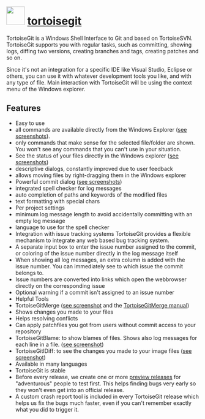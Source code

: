 # <img src="https://cdn.jsdelivr.net/gh/chocolatey/chocolatey-coreteampackages@25a40985eb12778b130d754058887895f8b1bc40/icons/tortoisegit.png" width="48" height="48"/> [tortoisegit](https://chocolatey.org/packages/tortoisegit)


TortoiseGit is a Windows Shell Interface to Git and based on TortoiseSVN.
TortoiseGit supports you with regular tasks, such as committing, showing logs, diffing two versions, creating branches and tags, creating patches and so on.

Since it's not an integration for a specific IDE like Visual Studio, Eclipse or others, you can use it with whatever development tools you like, and with any type of file.
Main interaction with TortoiseGit will be using the context menu of the Windows explorer.

## Features

* Easy to use
* all commands are available directly from the Windows Explorer ([see screenshots](https://tortoisegit.org/about/screenshots/#Explorer_integration)).
* only commands that make sense for the selected file/folder are shown. You won't see any commands that you can't use in your situation.
* See the status of your files directly in the Windows explorer ([see screenshots](https://tortoisegit.org/about/screenshots/#Overlay_icons_in_explorer))
* descriptive dialogs, constantly improved due to user feedback
* allows moving files by right-dragging them in the Windows explorer
* Powerful commit dialog ([see screenshots](https://tortoisegit.org/about/screenshots/#Commit_Dialog))
* integrated spell checker for log messages
* auto completion of paths and keywords of the modified files
* text formatting with special chars
* Per project settings
* minimum log message length to avoid accidentally committing with an empty log message
* language to use for the spell checker
* Integration with issue tracking systems
TortoiseGit provides a flexible mechanism to integrate any web based bug tracking system.
* A separate input box to enter the issue number assigned to the commit, or coloring of the issue number directly in the log message itself
* When showing all log messages, an extra column is added with the issue number. You can immediately see to which issue the commit belongs to.
* Issue numbers are converted into links which open the webbrowser directly on the corresponding issue
* Optional warning if a commit isn't assigned to an issue number
* Helpful Tools
* TortoiseGitMerge ([see screenshot](https://tortoisegit.org/about/screenshots/#TortoiseGitMerge) and the [TortoiseGitMerge manual](https://tortoisegit.org/docs/tortoisegitmerge/))
* Shows changes you made to your files
* Helps resolving conflicts
* Can apply patchfiles you got from users without commit access to your repository
* TortoiseGitBlame: to show blames of files. Shows also log messages for each line in a file. ([see screenshot](https://tortoisegit.org/about/screenshots/#TortoiseGitBlame))
* TortoiseGitIDiff: to see the changes you made to your image files ([see screenshot](https://tortoisegit.org/about/screenshots/#TortoiseGitMerge))
* Available in many languages
* TortoiseGit is stable
* Before every release, we create one or more [preview releases](https://download.tortoisegit.org/tgit/previews/) for "adventurous" people to test first. This helps finding bugs very early so they won't even get into an official release.
* A custom crash report tool is included in every TortoiseGit release which helps us fix the bugs much faster, even if you can't remember exactly what you did to trigger it.

